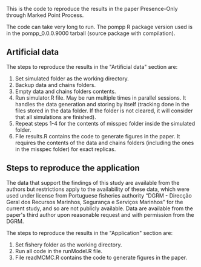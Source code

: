 This is the code to reproduce the results in the paper Presence-Only through Marked Point Process.

The code can take very long to run. The pompp R package version used is in the pompp_0.0.0.9000 tarball (source package with compilation).

## Artificial data

The steps to reproduce the results in the "Artificial data" section are:

1. Set simulated folder as the working directory.
2. Backup data and chains folders.
3. Empty data and chains folders contents.
4. Run simulator.R file. May be run multiple times in parallel sessions. It handles the data generation and storing by itself (tracking done in the files stored in the data folder. If the folder is not cleared, it will consider that all simulations are finished).
5. Repeat steps 1-4 for the contents of misspec folder inside the simulated folder.
6. File results.R contains the code to generate figures in the paper. It requires the contents of the data and chains folders (including the ones in the misspec folder) for exact replicas.

## Steps to reproduce the application

The data that support the findings of this study are available from the authors but restrictions apply to the availability of these data, which were used under license from Portuguese fisheries authority “DGRM - Direcção Geral dos Recursos Marinhos, Segurança e Serviços Marinhos” for the current study, and so are not publicly available. Data are available from the paper's third author upon reasonable request and with permission from the DGRM.

The steps to reproduce the results in the "Application" section are:

1. Set fishery folder as the working directory.
2. Run all code in the runModel.R file.
3. File readMCMC.R contains the code to generate figures in the paper.
